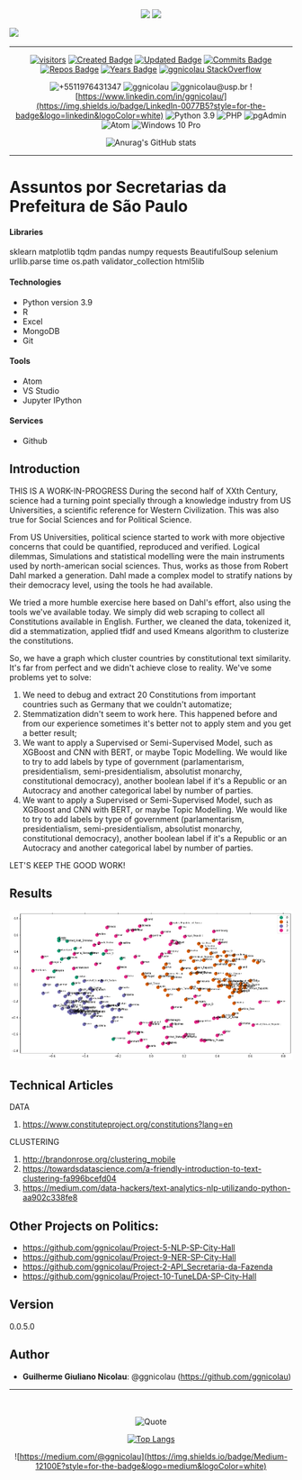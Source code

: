 <div align="center">
<img src="https://coursereport-production.imgix.net/uploads/school/logo/84/original/logo-ironhack-blue.png?w=200&h=200&dpr=1&q=75">
<img src="https://encrypted-tbn0.gstatic.com/images?q=tbn:ANd9GcTx0OPgRAs3027QxPjMtXI-1UtLxObz5x6rpvb5bVfEASQJ19fs9Bi14CLOOwwhtJoYXw&usqp=CAU">
</div>


<div align="left">

[![](https://readme-typing-svg.herokuapp.com/)](https://git.io/typing-svg)
</div>
<!--GITHUB_ACTIVITY:{"rows": 5}-->

---

<div align="center">

[![visitors](https://visitor-badge.glitch.me/badge?page_id=ggnicolau.visitor-badge)](https://badges.pufler.dev)
[![Created Badge](https://badges.pufler.dev/created/ggnicolau/Project-16-Assuntos-por-Secretaria-da-Prefeitura-Sao-Paulo)](https://badges.pufler.dev)
[![Updated Badge](https://badges.pufler.dev/updated/ggnicolau/Project-16-Assuntos-por-Secretaria-da-Prefeitura-Sao-Paulo)](https://badges.pufler.dev)
[![Commits Badge](https://badges.pufler.dev/commits/monthly/ggnicolau)](https://badges.pufler.dev)
[![Repos Badge](https://badges.pufler.dev/repos/ggnicolau)](https://badges.pufler.dev)
[![Years Badge](https://badges.pufler.dev/years/ggnicolau)](https://badges.pufler.dev)
[![ggnicolau StackOverflow](https://stackoverflow-badge.vercel.app/?userID=15673147)](https://stackoverflow.com/users/15673147/ggnicolau)

![+5511976431347](https://img.shields.io/badge/WhatsApp-25D366?style=for-the-badge&logo=whatsapp&logoColor=white)
![ggnicolau](https://img.shields.io/badge/Slack-4A154B?style=for-the-badge&logo=slack&logoColor=white)
![ggnicolau@usp.br](https://img.shields.io/badge/Gmail-D14836?style=for-the-badge&logo=gmail&logoColor=white)
![https://www.linkedin.com/in/ggnicolau/](https://img.shields.io/badge/LinkedIn-0077B5?style=for-the-badge&logo=linkedin&logoColor=white)
![Python 3.9](https://img.shields.io/badge/Python-3776AB?style=for-the-badge&logo=python&logoColor=white)
![PHP](https://img.shields.io/badge/PHP-777BB4?style=for-the-badge&logo=php&logoColor=white)
![pgAdmin](https://img.shields.io/badge/PostgreSQL-316192?style=for-the-badge&logo=postgresql&logoColor=white)
![Atom](https://img.shields.io/badge/Atom-66595C?style=for-the-badge&logo=Atom&logoColor=white)
![Windows 10 Pro](https://img.shields.io/badge/Windows-0078D6?style=for-the-badge&logo=windows&logoColor=white)

![Anurag's GitHub stats](https://github-readme-stats.vercel.app/api?username=ggnicolau&show_icons=true&theme=darcula)
</div>
<!--GITHUB_ACTIVITY:{"rows": 5}-->

---

<div align="left">
<div class=''text-justify''>

# Assuntos por Secretarias da Prefeitura de São Paulo

#### Libraries
sklearn
matplotlib
tqdm
pandas
numpy
requests
BeautifulSoup
selenium
urllib.parse
time
os.path
validator_collection
html5lib


#### Technologies
* Python version  3.9
* R
* Excel
* MongoDB
* Git

#### Tools
* Atom
* VS Studio
* Jupyter IPython

#### Services
* Github

## Introduction
THIS IS A WORK-IN-PROGRESS
During the second half of XXth Century, science had a turning point specially through a knowledge industry from US Universities, a scientific reference for Western Civilization. This was also true for Social Sciences and for Political Science.

From US Universities, political science started to work with more objective concerns that could be quantified, reproduced and verified. Logical dilemmas, Simulations and statistical modelling were the main instruments used by north-american social sciences. Thus, works as those from Robert Dahl marked a generation. Dahl made a complex model to stratify nations by their democracy level, using the tools he had available.

We tried a more humble exercise here based on Dahl's effort, also using the tools we've available today. We simply did web scraping to collect all Constitutions available in English. Further, we cleaned the data, tokenized it, did a stemmatization, applied tfidf and used Kmeans algorithm to clusterize the constitutions.

So, we have a graph which cluster countries by constitutional text similarity. It's far from perfect and we didn't achieve close to reality. We've some problems yet to solve:

1) We need to debug and extract 20 Constitutions from important countries such as Germany that we couldn't automatize;
2) Stemmatization didn't seem to work here. This happened before and from our experience sometimes it's better not to apply stem and you get a better result;
3) We want to apply a Supervised or Semi-Supervised Model, such as XGBoost and CNN with BERT, or maybe Topic Modelling. We would like to try to add labels by type of government (parlamentarism, presidentialism, semi-presidentialism, absolutist monarchy, constitutional democracy), another boolean label if it's a Republic or an Autocracy and another categorical label by number of parties.
3) We want to apply a Supervised or Semi-Supervised Model, such as XGBoost and CNN with BERT, or maybe Topic Modelling. We would like to try to add labels by type of government (parlamentarism, presidentialism, semi-presidentialism, absolutist monarchy, constitutional democracy), another boolean label if it's a Republic or an Autocracy and another categorical label by number of parties.

LET'S KEEP THE GOOD WORK!


## Results
<div align="center">
<img src="https://github.com/ggnicolau/Project-17-Constitutions/blob/main/constitutional_clustering.png">
</div>

## Technical Articles
DATA
1) https://www.constituteproject.org/constitutions?lang=en

CLUSTERING
1) http://brandonrose.org/clustering_mobile
2) https://towardsdatascience.com/a-friendly-introduction-to-text-clustering-fa996bcefd04
3) https://medium.com/data-hackers/text-analytics-nlp-utilizando-python-aa902c338fe8


## Other Projects on Politics:
* https://github.com/ggnicolau/Project-5-NLP-SP-City-Hall
* https://github.com/ggnicolau/Project-9-NER-SP-City-Hall
* https://github.com/ggnicolau/Project-2-API_Secretaria-da-Fazenda
* https://github.com/ggnicolau/Project-10-TuneLDA-SP-City-Hall

## Version

0.0.5.0

## Author

* **Guilherme Giuliano Nicolau**: @ggnicolau (https://github.com/ggnicolau)

</div>

<!--GITHUB_ACTIVITY:{"rows": 5}-->

---

<div align="center">

<br/><br/>
![Quote](https://github-readme-quotes.herokuapp.com/quote?theme=dark&animation=grow_out_in)

[![Top Langs](https://github-readme-stats.vercel.app/api/top-langs/?username=ggnicolau&layout=compact)](https://github.com/anuraghazra/github-readme-stats)

![https://medium.com/@ggnicolau](https://img.shields.io/badge/Medium-12100E?style=for-the-badge&logo=medium&logoColor=white)


</div>

